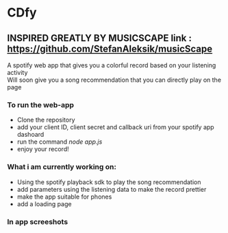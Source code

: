 # CDfy
## INSPIRED GREATLY BY MUSICSCAPE link : https://github.com/StefanAleksik/musicScape
A spotify web app that gives you a colorful record based on your listening activity
<br>
Will soon give you a song recommendation that you can directly play on the page

### To run the web-app
- Clone the repository
- add your client ID, client secret and callback uri from your spotify app dashoard
- run the command *node app.js*
- enjoy your record!

### What i am currently working on:
- Using the spotify playback sdk to play the song recommendation
- add parameters using the listening data to make the record prettier
- make the app suitable for phones
- add a loading page

### In app screeshots
